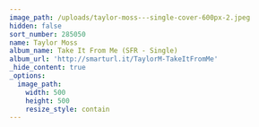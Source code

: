 ```yaml
---
image_path: /uploads/taylor-moss---single-cover-600px-2.jpeg
hidden: false
sort_number: 285050
name: Taylor Moss
album_name: Take It From Me (SFR - Single)
album_url: 'http://smarturl.it/TaylorM-TakeItFromMe'
_hide_content: true
_options:
  image_path:
    width: 500
    height: 500
    resize_style: contain
---
```


